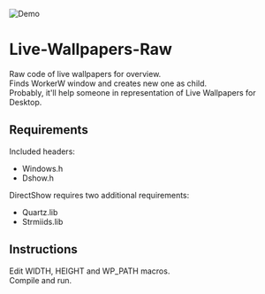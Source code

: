 ![Demo](demo_Trim.gif)

# Live-Wallpapers-Raw
Raw code of live wallpapers for overview.  
Finds WorkerW window and creates new one as child.  
Probably, it'll help someone in representation of Live Wallpapers for Desktop.  

## Requirements
Included headers:
*  Windows.h
*  Dshow.h

DirectShow requires two additional requirements:  
*  Quartz.lib
*  Strmiids.lib

## Instructions
Edit WIDTH, HEIGHT and WP_PATH macros.  
Compile and run.
